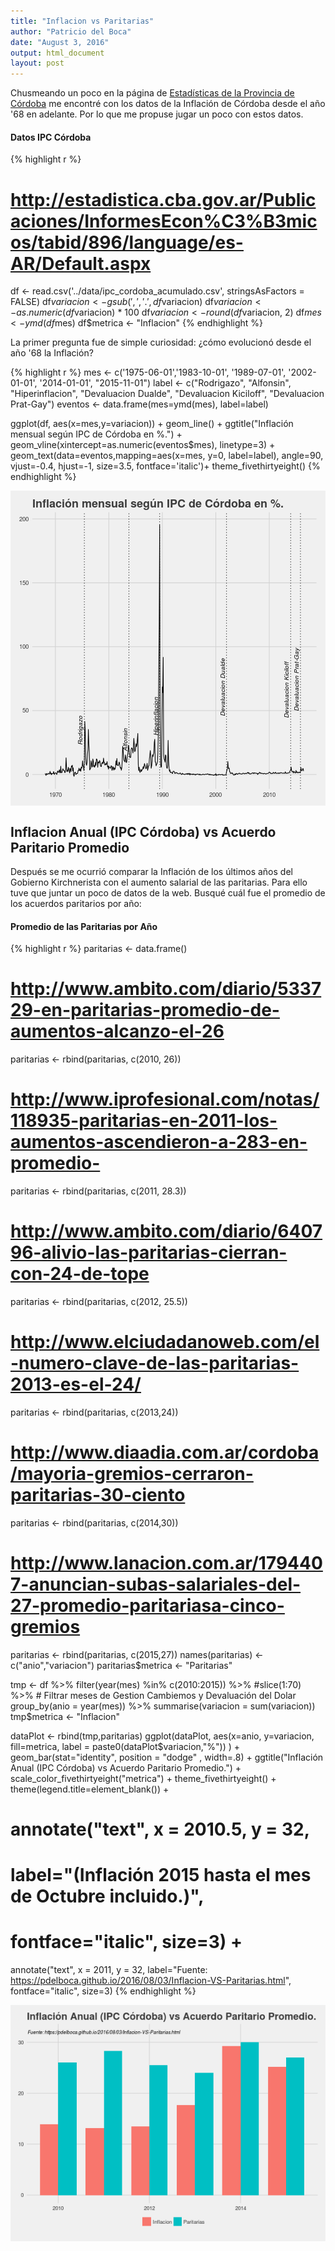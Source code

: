 ```yaml
---
title: "Inflacion vs Paritarias"
author: "Patricio del Boca"
date: "August 3, 2016"
output: html_document
layout: post
---
```



Chusmeando un poco en la página de [Estadísticas de la Provincia de Córdoba](http://estadistica.cba.gov.ar) me encontré con los datos de la Inflación de Córdoba desde el año '68 en adelante. Por lo que me propuse jugar un poco con estos datos.

#### Datos IPC Córdoba

{% highlight r %}
# http://estadistica.cba.gov.ar/Publicaciones/InformesEcon%C3%B3micos/tabid/896/language/es-AR/Default.aspx
df <- read.csv('../data/ipc_cordoba_acumulado.csv', stringsAsFactors = FALSE)
df$variacion <- gsub(',','.',df$variacion)
df$variacion <- as.numeric(df$variacion) * 100
df$variacion <- round(df$variacion, 2)
df$mes <- ymd(df$mes)
df$metrica <- "Inflacion"
{% endhighlight %}

La primer pregunta fue de simple curiosidad: ¿cómo evolucionó desde el año '68 la Inflación?

{% highlight r %}
mes <- c('1975-06-01','1983-10-01', '1989-07-01', '2002-01-01', '2014-01-01', "2015-11-01")
label <- c("Rodrigazo", "Alfonsin", "Hiperinflacion", "Devaluacion Dualde", "Devaluacion Kiciloff", "Devaluacion Prat-Gay")
eventos <- data.frame(mes=ymd(mes), label=label)

ggplot(df, aes(x=mes,y=variacion)) + 
  geom_line() +
  ggtitle("Inflación mensual según IPC de Córdoba en %.") +
  geom_vline(xintercept=as.numeric(eventos$mes), linetype=3) +
  geom_text(data=eventos,mapping=aes(x=mes, y=0, label=label),
            angle=90, vjust=-0.4, hjust=-1, size=3.5, fontface='italic')+
  theme_fivethirtyeight()
{% endhighlight %}

<img src="/figs/2016-08-03-Inflacion-VS-Paritarias/unnamed-chunk-2-1.png" title="center" alt="center" style="display: block; margin: auto;" />

## Inflacion Anual (IPC Córdoba) vs Acuerdo Paritario Promedio
Después se me ocurrió comparar la Inflación de los últimos años del Gobierno Kirchnerista con el aumento salarial de las paritarias. Para ello tuve que juntar un poco de datos de la web. Busqué cuál fue el promedio de los acuerdos paritarios por año:

#### Promedio de las Paritarias por Año

{% highlight r %}
paritarias <- data.frame()
# http://www.ambito.com/diario/533729-en-paritarias-promedio-de-aumentos-alcanzo-el-26
paritarias <- rbind(paritarias, c(2010, 26))
# http://www.iprofesional.com/notas/118935-paritarias-en-2011-los-aumentos-ascendieron-a-283-en-promedio-
paritarias <- rbind(paritarias, c(2011, 28.3))
# http://www.ambito.com/diario/640796-alivio-las-paritarias-cierran-con-24-de-tope
paritarias <- rbind(paritarias, c(2012, 25.5))
# http://www.elciudadanoweb.com/el-numero-clave-de-las-paritarias-2013-es-el-24/
paritarias <- rbind(paritarias, c(2013,24))
# http://www.diaadia.com.ar/cordoba/mayoria-gremios-cerraron-paritarias-30-ciento
paritarias <- rbind(paritarias, c(2014,30))
# http://www.lanacion.com.ar/1794407-anuncian-subas-salariales-del-27-promedio-paritariasa-cinco-gremios
paritarias <- rbind(paritarias, c(2015,27))
names(paritarias) <- c("anio","variacion")
paritarias$metrica <- "Paritarias"

tmp <- df %>% 
  filter(year(mes) %in% c(2010:2015)) %>% 
  #slice(1:70) %>% # Filtrar meses de Gestion Cambiemos y Devaluación del Dolar
  group_by(anio = year(mes)) %>% 
  summarise(variacion = sum(variacion))
tmp$metrica <- "Inflacion"

dataPlot <- rbind(tmp,paritarias)
ggplot(dataPlot, 
       aes(x=anio, 
           y=variacion, 
           fill=metrica, 
           label = paste0(dataPlot$variacion,"%"))
       ) +
  geom_bar(stat="identity", position = "dodge" , width=.8) + 
  ggtitle("Inflación Anual (IPC Córdoba) vs Acuerdo Paritario Promedio.") +
  scale_color_fivethirtyeight("metrica") +
  theme_fivethirtyeight() +
  theme(legend.title=element_blank()) + 
  # annotate("text", x = 2010.5, y = 32, 
  #          label="(Inflación 2015 hasta el mes de Octubre incluido.)", 
  #          fontface="italic", size=3) +
  annotate("text", x = 2011, y = 32, 
           label="Fuente: https://pdelboca.github.io/2016/08/03/Inflacion-VS-Paritarias.html", 
           fontface="italic", size=3)
{% endhighlight %}

<img src="/figs/2016-08-03-Inflacion-VS-Paritarias/unnamed-chunk-3-1.png" title="center" alt="center" style="display: block; margin: auto;" />

